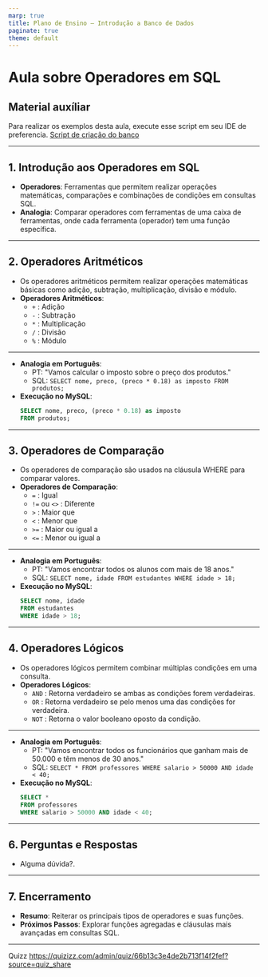 ```yaml
---
marp: true
title: Plano de Ensino – Introdução a Banco de Dados
paginate: true
theme: default
---
```


# Aula sobre Operadores em SQL

## Material auxíliar
Para realizar os exemplos desta aula, execute esse script em seu IDE de preferencia.
[Script de criação do banco](./script_auxiliar.sql)

---

## 1. Introdução aos Operadores em SQL
- **Operadores**: Ferramentas que permitem realizar operações matemáticas, comparações e combinações de condições em consultas SQL.
- **Analogia**: Comparar operadores com ferramentas de uma caixa de ferramentas, onde cada ferramenta (operador) tem uma função específica.

---

## 2. Operadores Aritméticos
- Os operadores aritméticos permitem realizar operações matemáticas básicas como adição, subtração, multiplicação, divisão e módulo.
- **Operadores Aritméticos**:
  - `+` : Adição
  - `-` : Subtração
  - `*` : Multiplicação
  - `/` : Divisão
  - `%` : Módulo

---

- **Analogia em Português**:
  - PT: "Vamos calcular o imposto sobre o preço dos produtos."
  - SQL: `SELECT nome, preco, (preco * 0.18) as imposto FROM produtos;`
- **Execução no MySQL**:
  ```sql
  SELECT nome, preco, (preco * 0.18) as imposto
  FROM produtos;
  ```

---

## 3. Operadores de Comparação
- Os operadores de comparação são usados na cláusula WHERE para comparar valores.
- **Operadores de Comparação**:
  - `=` : Igual
  - `!=` ou `<>` : Diferente
  - `>` : Maior que
  - `<` : Menor que
  - `>=` : Maior ou igual a
  - `<=` : Menor ou igual a
  
---

- **Analogia em Português**:
  - PT: "Vamos encontrar todos os alunos com mais de 18 anos."
  - SQL: `SELECT nome, idade FROM estudantes WHERE idade > 18;`
- **Execução no MySQL**:
  ```sql
  SELECT nome, idade
  FROM estudantes
  WHERE idade > 18;
  ```

---

## 4. Operadores Lógicos
  - Os operadores lógicos permitem combinar múltiplas condições em uma consulta.
- **Operadores Lógicos**:
  - `AND` : Retorna verdadeiro se ambas as condições forem verdadeiras.
  - `OR` : Retorna verdadeiro se pelo menos uma das condições for verdadeira.
  - `NOT` : Retorna o valor booleano oposto da condição.

---

- **Analogia em Português**:
  - PT: "Vamos encontrar todos os funcionários que ganham mais de 50.000 e têm menos de 30 anos."
  - SQL: `SELECT * FROM professores WHERE salario > 50000 AND idade < 40;`
- **Execução no MySQL**:
  ```sql
  SELECT * 
  FROM professores
  WHERE salario > 50000 AND idade < 40;
  ```

---

## 6. Perguntas e Respostas
- Alguma dúvida?.

--- 

## 7. Encerramento
- **Resumo**: Reiterar os principais tipos de operadores e suas funções.
- **Próximos Passos**: Explorar funções agregadas e cláusulas mais avançadas em consultas SQL.

--- 

Quizz
https://quizizz.com/admin/quiz/66b13c3e4de2b713f14f2fef?source=quiz_share